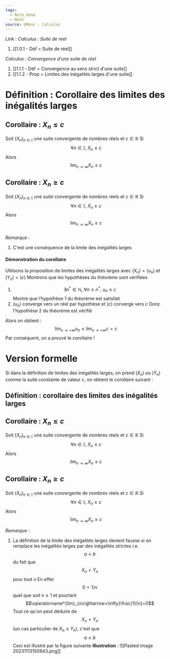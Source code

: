 ```yaml
---
tags:
  - Note_done
  - Math
source: UMons - Calculus
---
```


Link :
_Calculus : Suite de réel_
1. [[1.0.1 - Déf = Suite de réel]]

_Calculus : Convergence d’une suite de réel_
1. [[1.1.1 - Déf = Convergence au sens strict d'une suite]]
2. [[1.1.2 - Prop = Limites des inégalités larges d'une suite]]

# Définition : Corollaire des limites des inégalités larges
## Corollaire : $X_n \le c$ 
Soit $(X_n)_{n \in \mathbb{I}}$ une suite convergente de nombres réels et $c \in \mathbb{R}$ Si $$\forall n \in \mathbb{I},\ X_n \le c$$
Alors $$\operatorname*{lim}_{n\rightarrow\infty} X_n \le c$$

## Corollaire : $X_n \ge c$
Soit $(X_n)_{n \in \mathbb{I}}$ une suite convergente de nombres réels et $c \in \mathbb{R}$ Si $$\forall n \in \mathbb{I},\ X_n \ge c$$Alors $$\operatorname*{lim}_{n\rightarrow\infty} X_n \ge c$$
\
_Remarque_ :
1. C'est une conséquence de la limite des inégalités larges

#### Démonstration du corollaire
Utilisons la proposition de limites des inégalités larges avec $(X_n) = (u_n)$ et $(Y_n) = (c)$
Montrons que les hypothèses du théorème sont vérifiées 
1. $$\exists n^* \in \mathbb{N},\ \forall n \ge n^*,\ u_n \le c$$ Montre que l'hypothèse 1 du théorème est satisfait
2. $(u_n)$ converge vers un réel par hypothèse et $(c)$ converge vers $c$ 
Donc l'hypothèse 2 du théorème est vérifié 

Alors on obtient : $$\operatorname*{lim}_{x\rightarrow+\infty}u_{n}\le\operatorname*{lim}_{x\rightarrow+\infty}c = c$$
Par conséquent, on a prouvé le corollaire ! 
# Version formelle
Si dans la définition de limites des inégalités larges, on prend $(X_n)$ ou $(Y_n)$ comme la suite constante de valeur $c$, on obtient le corollaire suivant :

## Définition : corollaire des limites des inégalités larges
## Corollaire : $X_n \le c$ 
Soit $(X_n)_{n \in \mathbb{I}}$ une suite convergente de nombres réels et $c \in \mathbb{R}$ Si $$\forall n \in \mathbb{I},\ X_n \le c$$Alors $$\operatorname*{lim}_{n\rightarrow\infty} X_n \le c$$

## Corollaire : $X_n \ge c$
Soit $(X_n)_{n \in \mathbb{I}}$ une suite convergente de nombres réels et $c \in \mathbb{R}$ Si $$\forall n \in \mathbb{I},\ X_n \ge c$$Alors $$\operatorname*{lim}_{n\rightarrow\infty} X_n \ge c$$

_Remarque_ :
1. La définition de la limite des inégalités larges devient fausse si on remplace les inégalités larges par des inégalités strictes i.e. $$a < b$$ du fait que $$X_n < Y_n$$ pour tout $n$
En effet $$0 < 1/n$$ quel que soit $n \ge 1$ et pourtant $$\operatorname*{lim}_{x\rightarrow+\infty}\frac{1}{n}=0$$
Tout ce qu'on peut déduire de $$X_n < Y_n$$ (un cas particulier de $X_n \le Y_n$), c'est que $$a \le b$$
Ceci est illustré par la figure suivante 
**Illustration** :
![[Pasted image 20231113150843.png]]
